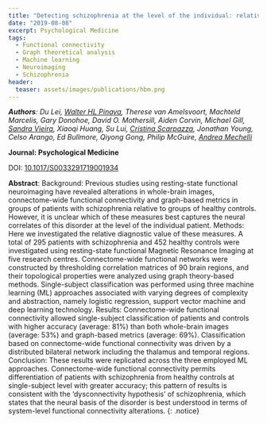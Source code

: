 ```yaml
---
title: "Detecting schizophrenia at the level of the individual: relative diagnostic value of whole-brain images, connectome-wide functional connectivity and graph-based metrics"
date: "2019-08-08"
excerpt: Psychological Medicine
tags:
  - Functional connectivity
  - Graph theoretical analysis
  - Machine learning
  - Neuroimaging
  - Schizophrenia
header:
  teaser: assets/images/publications/hbm.png
---
```


*__Authors__: Du Lei, [Walter HL Pinaya](/members/Walter), Therese van Amelsvoort, Machteld Marcelis, Gary Donohoe, David O. Mothersill, Aiden Corvin, Michael Gill, [Sandra Vieira](/members/Sandra), Xiaoqi Huang, Su Lui, [Cristina Scarpazza](/members/Cristina), Jonathan Young, Celso Arango, Ed Bullmore, Qiyong Gong, Philip McGuire, [Andrea Mechelli](/members/Andrea)*

**Journal: Psychological Medicine**

DOI: [10.1017/S0033291719001934](https://doi.org/10.1017/S0033291719001934)

**Abstract**:
Background:
Previous studies using resting-state functional neuroimaging have revealed alterations in whole-brain images, connectome-wide functional connectivity and graph-based metrics in groups of patients with schizophrenia relative to groups of healthy controls. However, it is unclear which of these measures best captures the neural correlates of this disorder at the level of the individual patient.
Methods:
Here we investigated the relative diagnostic value of these measures. A total of 295 patients with schizophrenia and 452 healthy controls were investigated using resting-state functional Magnetic Resonance Imaging at five research centres. Connectome-wide functional networks were constructed by thresholding correlation matrices of 90 brain regions, and their topological properties were analyzed using graph theory-based methods. Single-subject classification was performed using three machine learning (ML) approaches associated with varying degrees of complexity and abstraction, namely logistic regression, support vector machine and deep learning technology.
Results:
Connectome-wide functional connectivity allowed single-subject classification of patients and controls with higher accuracy (average: 81%) than both whole-brain images (average: 53%) and graph-based metrics (average: 69%). Classification based on connectome-wide functional connectivity was driven by a distributed bilateral network including the thalamus and temporal regions.
Conclusion:
These results were replicated across the three employed ML approaches. Connectome-wide functional connectivity permits differentiation of patients with schizophrenia from healthy controls at single-subject level with greater accuracy; this pattern of results is consistent with the ‘dysconnectivity hypothesis’ of schizophrenia, which states that the neural basis of the disorder is best understood in terms of system-level functional connectivity alterations.
{: .notice}

